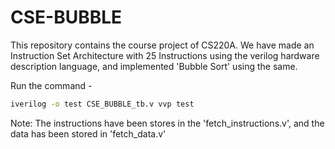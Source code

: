 # CSE-BUBBLE
This repository contains the course project of CS220A. We have made an Instruction Set Architecture with 25 Instructions using the verilog hardware description language, and implemented 'Bubble Sort' using the same.

Run the command - 
```bash
iverilog -o test CSE_BUBBLE_tb.v vvp test
```


Note: The instructions have been stores in the 'fetch_instructions.v', and the data has been stored in 'fetch_data.v'
